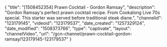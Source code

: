 {
    "title": "[1508452354] Prawn Cocktail - Gordon Ramsay",
    "description": "Gordon Ramsay's perfect prawn cocktail recipe. From Cookalong Live 70s special. This starter was served before traditional steak diane.",
    "channelid": "123179145",
    "videoid": "123179537",
    "date_created": "1257329124",
    "date_modified": "1508373766",
    "type": "captivate",
    "layout": "channelVideo",
    "url": "\/gcn-channel\/prawn-cocktail-gordon-ramsay\/123179145-123179537"
}
